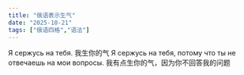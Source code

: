 ```yaml
---
title: "俄语表示生气"
date: "2025-10-21"
tags: ["俄语四格","语法"]
---
```

Я сержусь на тебя.
我生你的气
Я сержусь на тебя, потому что ты не отвечаешь на мои вопросы.
我有点生你的气，因为你不回答我的问题